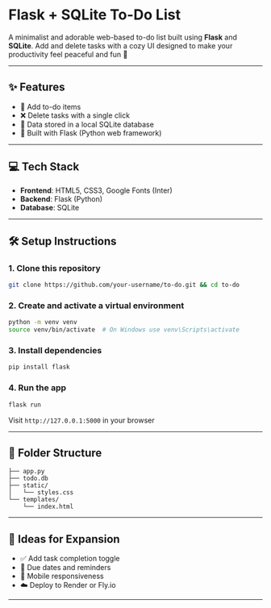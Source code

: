 # Flask + SQLite To-Do List

A minimalist and adorable web-based to-do list built using **Flask** and **SQLite**. Add and delete tasks with a cozy UI designed to make your productivity feel peaceful and fun 🌿

---

## ✨ Features

- 📝 Add to-do items  
- ❌ Delete tasks with a single click  
- 💾 Data stored in a local SQLite database  
- 🚀 Built with Flask (Python web framework)

---

## 💻 Tech Stack

- **Frontend**: HTML5, CSS3, Google Fonts (Inter)  
- **Backend**: Flask (Python)  
- **Database**: SQLite

---

## 🛠️ Setup Instructions

### 1. Clone this repository
```bash
git clone https://github.com/your-username/to-do.git && cd to-do
```

### 2. Create and activate a virtual environment
```bash
python -m venv venv
source venv/bin/activate  # On Windows use venv\Scripts\activate
```

### 3. Install dependencies

```bash
pip install flask
```

### 4. Run the app

```bash
flask run
```

Visit `http://127.0.0.1:5000` in your browser

---

## 📁 Folder Structure

```
├── app.py
├── todo.db
├── static/
│   └── styles.css
└── templates/
    └── index.html
```

---

## 🧠 Ideas for Expansion

- ✅ Add task completion toggle  
- 📅 Due dates and reminders  
- 📱 Mobile responsiveness  
- ☁️ Deploy to Render or Fly.io

---